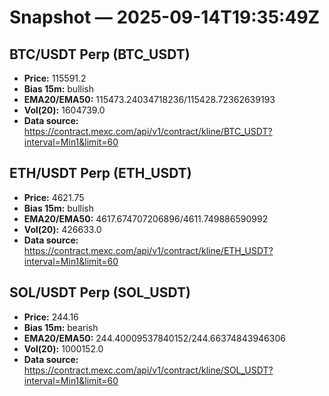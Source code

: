 # Snapshot — 2025-09-14T19:35:49Z

## BTC/USDT Perp (BTC_USDT)
- **Price:** 115591.2
- **Bias 15m:** bullish
- **EMA20/EMA50:** 115473.24034718236/115428.72362639193
- **Vol(20):** 1604739.0
- **Data source:** https://contract.mexc.com/api/v1/contract/kline/BTC_USDT?interval=Min1&limit=60

## ETH/USDT Perp (ETH_USDT)
- **Price:** 4621.75
- **Bias 15m:** bullish
- **EMA20/EMA50:** 4617.674707206896/4611.749886590992
- **Vol(20):** 426633.0
- **Data source:** https://contract.mexc.com/api/v1/contract/kline/ETH_USDT?interval=Min1&limit=60

## SOL/USDT Perp (SOL_USDT)
- **Price:** 244.16
- **Bias 15m:** bearish
- **EMA20/EMA50:** 244.40009537840152/244.66374843946306
- **Vol(20):** 1000152.0
- **Data source:** https://contract.mexc.com/api/v1/contract/kline/SOL_USDT?interval=Min1&limit=60
